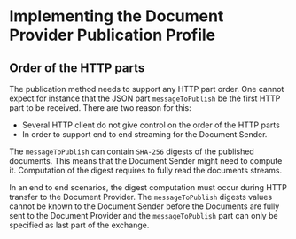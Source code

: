 # Implementing the Document Provider Publication Profile


## Order of the HTTP parts

The publication method needs to support any HTTP part order. One cannot expect for instance that the JSON part ```messageToPublish``` be the first HTTP part to be received. There are two reason for this:
- Several HTTP client do not give control on the order of the HTTP parts
- In order to support end to end streaming for the Document Sender.
 
 The ``messageToPublish`` can contain ``SHA-256`` digests of the published documents. This means that the Document Sender might need to compute it. Computation of the digest requires to fully read the documents streams. 
 
 In an end to end scenarios, the digest computation must occur during HTTP transfer to the Document Provider. The ``messageToPublish`` digests values cannot be known to the Document Sender before the Documents are fully sent to the Document Provider and the ``messageToPublish`` part can only be specified as last part of the exchange.